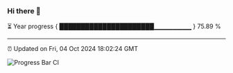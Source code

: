 ### Hi there 👋

⏳ Year progress { ██████████████████████▁▁▁▁▁▁▁▁ } 75.89 %

---

⏰ Updated on Fri, 04 Oct 2024 18:02:24 GMT

![Progress Bar CI](https://github.com/EinsPommes/EinsPommes/blob/main/.github/workflows/main.yml)
